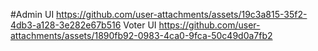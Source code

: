 
#Admin UI
https://github.com/user-attachments/assets/19c3a815-35f2-4db3-a128-3e282e67b516
Voter UI
https://github.com/user-attachments/assets/1890fb92-0983-4ca0-9fca-50c49d0a7fb2

